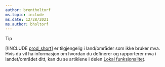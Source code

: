 ```yaml
---
author: brentholtorf
ms.topic: include
ms.date: 12/28/2021
ms.author: bholtorf
---
```

> [!TIP]
> [!INCLUDE [prod_short](prod_short.md)] er tilgjengelig i land/områder som ikke bruker mva. Hvis du vil ha informasjon om hvordan du definerer og rapporterer mva i landet/området ditt, kan du se artiklene i delen [Lokal funksjonalitet](../about-localization.md).  
